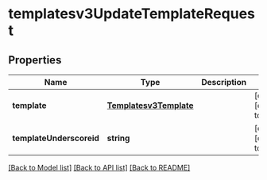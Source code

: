 # templatesv3UpdateTemplateRequest

## Properties
Name | Type | Description | Notes
------------ | ------------- | ------------- | -------------
**template** | [**Templatesv3Template**](Templatesv3Template.md) |  | [optional] [default to null]
**templateUnderscoreid** | **string** |  | [optional] [default to null]

[[Back to Model list]](../README.md#documentation-for-models) [[Back to API list]](../README.md#documentation-for-api-endpoints) [[Back to README]](../README.md)



